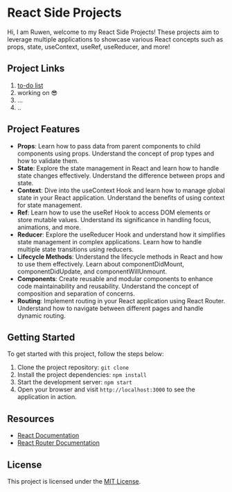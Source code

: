 # React Side Projects
Hi, I am Ruwen, welcome to my React Side Projects! These projects aim to leverage multiple applications to showcase various React concepts such as props, state, useContext, useRef, useReducer, and more!

## Project Links
1. [to-do list](https://654a3b02f69f11297a68e433--react-comfy-quokka-ced779.netlify.app/)
2. working on 😎
3. ...
4. ..

## Project Features
- **Props**: Learn how to pass data from parent components to child components using props. Understand the concept of prop types and how to validate them.
- **State**: Explore the state management in React and learn how to handle state changes effectively. Understand the difference between props and state.
- **Context**: Dive into the useContext Hook and learn how to manage global state in your React application. Understand the benefits of using context for state management.
- **Ref**: Learn how to use the useRef Hook to access DOM elements or store mutable values. Understand its significance in handling focus, animations, and more.
- **Reducer**: Explore the useReducer Hook and understand how it simplifies state management in complex applications. Learn how to handle multiple state transitions using reducers.
- **Lifecycle Methods**: Understand the lifecycle methods in React and how to use them effectively. Learn about componentDidMount, componentDidUpdate, and componentWillUnmount.
- **Components**: Create reusable and modular components to enhance code maintainability and reusability. Understand the concept of composition and separation of concerns.
- **Routing**: Implement routing in your React application using React Router. Understand how to navigate between different pages and handle dynamic routing.

## Getting Started
To get started with this project, follow the steps below:

1. Clone the project repository: `git clone`
2. Install the project dependencies: `npm install`
3. Start the development server: `npm start`
4. Open your browser and visit `http://localhost:3000` to see the application in action.

## Resources
- [React Documentation](https://react.dev/learn)
- [React Router Documentation](https://reactrouter.com/en/main/start/tutorial)

## License
This project is licensed under the [MIT License](https://opensource.org/license/mit/).
